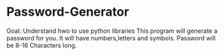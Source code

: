 # Password-Generator
Goal: Understand hwo to use python libraries
This program will generate a password for you. 
It will have numbers,letters and symbols. Password will be 8-16 Characters long.
